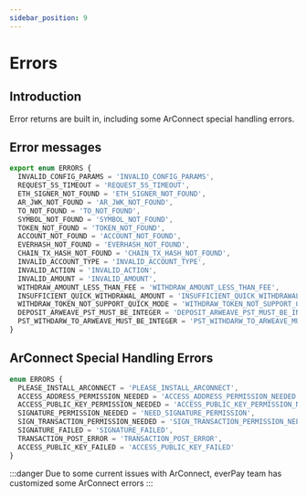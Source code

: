 ```yaml
---
sidebar_position: 9
---
```


# Errors

## Introduction

Error returns are built in, including some ArConnect special handling errors.

## Error messages

```ts
export enum ERRORS {
  INVALID_CONFIG_PARAMS = 'INVALID_CONFIG_PARAMS',
  REQUEST_5S_TIMEOUT = 'REQUEST_5S_TIMEOUT',
  ETH_SIGNER_NOT_FOUND = 'ETH_SIGNER_NOT_FOUND',
  AR_JWK_NOT_FOUND = 'AR_JWK_NOT_FOUND',
  TO_NOT_FOUND = 'TO_NOT_FOUND',
  SYMBOL_NOT_FOUND = 'SYMBOL_NOT_FOUND',
  TOKEN_NOT_FOUND = 'TOKEN_NOT_FOUND',
  ACCOUNT_NOT_FOUND = 'ACCOUNT_NOT_FOUND',
  EVERHASH_NOT_FOUND = 'EVERHASH_NOT_FOUND',
  CHAIN_TX_HASH_NOT_FOUND = 'CHAIN_TX_HASH_NOT_FOUND',
  INVALID_ACCOUNT_TYPE = 'INVALID_ACCOUNT_TYPE',
  INVALID_ACTION = 'INVALID_ACTION',
  INVALID_AMOUNT = 'INVALID_AMOUNT',
  WITHDRAW_AMOUNT_LESS_THAN_FEE = 'WITHDRAW_AMOUNT_LESS_THAN_FEE',
  INSUFFICIENT_QUICK_WITHDRAWAL_AMOUNT = 'INSUFFICIENT_QUICK_WITHDRAWAL_AMOUNT',
  WITHDRAW_TOKEN_NOT_SUPPORT_QUICK_MODE = 'WITHDRAW_TOKEN_NOT_SUPPORT_QUICK_MODE',
  DEPOSIT_ARWEAVE_PST_MUST_BE_INTEGER = 'DEPOSIT_ARWEAVE_PST_MUST_BE_INTEGER',
  PST_WITHDARW_TO_ARWEAVE_MUST_BE_INTEGER = 'PST_WITHDARW_TO_ARWEAVE_MUST_BE_INTEGER'
}
```

## ArConnect Special Handling Errors

```ts
enum ERRORS {
  PLEASE_INSTALL_ARCONNECT = 'PLEASE_INSTALL_ARCONNECT',
  ACCESS_ADDRESS_PERMISSION_NEEDED = 'ACCESS_ADDRESS_PERMISSION_NEEDED',
  ACCESS_PUBLIC_KEY_PERMISSION_NEEDED = 'ACCESS_PUBLIC_KEY_PERMISSION_NEEDED',
  SIGNATURE_PERMISSION_NEEDED = 'NEED_SIGNATURE_PERMISSION',
  SIGN_TRANSACTION_PERMISSION_NEEDED = 'SIGN_TRANSACTION_PERMISSION_NEEDED',
  SIGNATURE_FAILED = 'SIGNATURE_FAILED',
  TRANSACTION_POST_ERROR = 'TRANSACTION_POST_ERROR',
  ACCESS_PUBLIC_KEY_FAILED = 'ACCESS_PUBLIC_KEY_FAILED'
}
```

:::danger
Due to some current issues with ArConnect, everPay team has customized some ArConnect errors
:::
